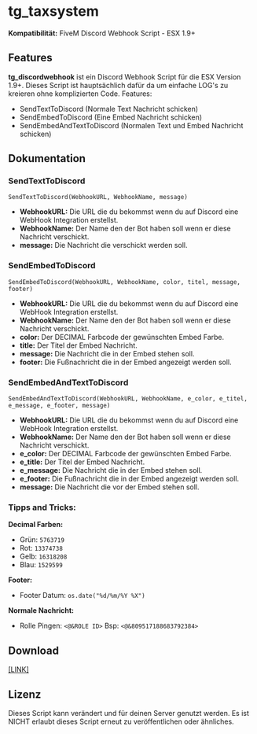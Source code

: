 # tg_taxsystem
**Kompatibilität:** FiveM Discord Webhook Script - ESX 1.9+

## Features
**tg_discordwebhook** ist ein Discord Webhook Script für die ESX Version 1.9+. Dieses Script ist hauptsächlich dafür da um einfache LOG's zu kreieren ohne komplizierten Code.
Features:
- SendTextToDiscord (Normale Text Nachricht schicken)
- SendEmbedToDiscord (Eine Embed Nachricht schicken)
- SendEmbedAndTextToDiscord (Normalen Text und Embed Nachricht schicken)

## Dokumentation

### SendTextToDiscord
`SendTextToDiscord(WebhookURL, WebhookName, message)`
- **WebhookURL:** Die URL die du bekommst wenn du auf Discord eine WebHook Integration erstellst.
- **WebhookName:** Der Name den der Bot haben soll wenn er diese Nachricht verschickt.
- **message:** Die Nachricht die verschickt werden soll.

### SendEmbedToDiscord
`SendEmbedToDiscord(WebhookURL, WebhookName, color, titel, message, footer)`
- **WebhookURL:** Die URL die du bekommst wenn du auf Discord eine WebHook Integration erstellst.
- **WebhookName:** Der Name den der Bot haben soll wenn er diese Nachricht verschickt.
- **color:** Der DECIMAL Farbcode der gewünschten Embed Farbe.
- **title:** Der Titel der Embed Nachricht.
- **message:** Die Nachricht die in der Embed stehen soll.
- **footer:** Die Fußnachricht die in der Embed angezeigt werden soll.

### SendEmbedAndTextToDiscord
`SendEmbedAndTextToDiscord(WebhookURL, WebhookName, e_color, e_titel, e_message, e_footer, message)`
- **WebhookURL:** Die URL die du bekommst wenn du auf Discord eine WebHook Integration erstellst.
- **WebhookName:** Der Name den der Bot haben soll wenn er diese Nachricht verschickt.
- **e_color:** Der DECIMAL Farbcode der gewünschten Embed Farbe.
- **e_title:** Der Titel der Embed Nachricht.
- **e_message:** Die Nachricht die in der Embed stehen soll.
- **e_footer:** Die Fußnachricht die in der Embed angezeigt werden soll.
- **message:** Die Nachricht die vor der Embed stehen soll.

### Tipps and Tricks:
**Decimal Farben:**
- Grün: `5763719`
- Rot:  `13374738`
- Gelb: `16318208`
- Blau: `1529599`

**Footer:**
- Footer Datum: `os.date("%d/%m/%Y %X")`

**Normale Nachricht:**
- Rolle Pingen: `<@&ROLE ID>` Bsp: `<@&809517188683792384>`


## Download
[[LINK]](https://github.com/LetsTiger/tg_discordwebhook/archive/refs/tags/v1.0.zip)

## Lizenz
Dieses Script kann verändert und für deinen Server genutzt werden. Es ist NICHT erlaubt dieses Script erneut zu veröffentlichen oder ähnliches.
